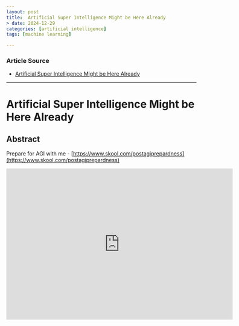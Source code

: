 ```yaml
---
layout: post
title:  Artificial Super Intelligence Might be Here Already
> date: 2024-12-29
categories: [artificial intelligence]
tags: [machine learning]

---
```


### Article Source


* [Artificial Super Intelligence Might be Here Already](https://www.youtube.com/watch?v=-39BfBtrhHA)

---


# Artificial Super Intelligence Might be Here Already

## Abstract

Prepare for AGI with me - [https://www.skool.com/postagiprepardness](https://www.skool.com/postagiprepardness) 

<iframe width="600" height="400" src="https://www.youtube.com/embed/ILTt1VwHLFE?si=w38wHelM45apqn5B" title="YouTube video player" frameborder="0" allow="accelerometer; autoplay; clipboard-write; encrypted-media; gyroscope; picture-in-picture; web-share" referrerpolicy="strict-origin-when-cross-origin" allowfullscreen></iframe>